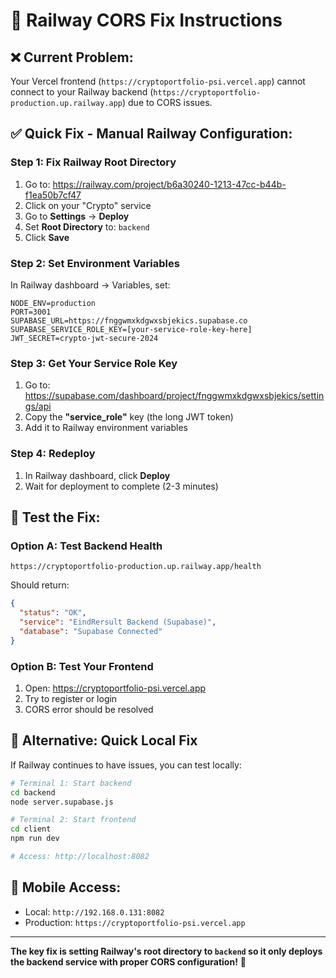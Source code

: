 # 🚀 Railway CORS Fix Instructions

## ❌ **Current Problem:**
Your Vercel frontend (`https://cryptoportfolio-psi.vercel.app`) cannot connect to your Railway backend (`https://cryptoportfolio-production.up.railway.app`) due to CORS issues.

## ✅ **Quick Fix - Manual Railway Configuration:**

### **Step 1: Fix Railway Root Directory**
1. Go to: https://railway.com/project/b6a30240-1213-47cc-b44b-f1ea50b7cf47
2. Click on your "Crypto" service
3. Go to **Settings** → **Deploy**
4. Set **Root Directory** to: `backend`
5. Click **Save**

### **Step 2: Set Environment Variables**
In Railway dashboard → Variables, set:
```
NODE_ENV=production
PORT=3001
SUPABASE_URL=https://fnggwmxkdgwxsbjekics.supabase.co
SUPABASE_SERVICE_ROLE_KEY=[your-service-role-key-here]
JWT_SECRET=crypto-jwt-secure-2024
```

### **Step 3: Get Your Service Role Key**
1. Go to: https://supabase.com/dashboard/project/fnggwmxkdgwxsbjekics/settings/api
2. Copy the **"service_role"** key (the long JWT token)
3. Add it to Railway environment variables

### **Step 4: Redeploy**
1. In Railway dashboard, click **Deploy**
2. Wait for deployment to complete (2-3 minutes)

## 🧪 **Test the Fix:**

### **Option A: Test Backend Health**
```
https://cryptoportfolio-production.up.railway.app/health
```
Should return:
```json
{
  "status": "OK",
  "service": "EindRersult Backend (Supabase)",
  "database": "Supabase Connected"
}
```

### **Option B: Test Your Frontend**
1. Open: https://cryptoportfolio-psi.vercel.app
2. Try to register or login
3. CORS error should be resolved

## 🔧 **Alternative: Quick Local Fix**
If Railway continues to have issues, you can test locally:

```bash
# Terminal 1: Start backend
cd backend
node server.supabase.js

# Terminal 2: Start frontend  
cd client
npm run dev

# Access: http://localhost:8082
```

## 📱 **Mobile Access:**
- Local: `http://192.168.0.131:8082`
- Production: `https://cryptoportfolio-psi.vercel.app`

---

**The key fix is setting Railway's root directory to `backend` so it only deploys the backend service with proper CORS configuration!** 🎯